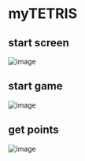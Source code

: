 # myTETRIS
## start screen
![image](https://github.com/Wey4t/C-TETRIS/assets/89705390/693d658f-8c67-4dca-830f-4d0d87ea04d6)

## start game

![image](https://github.com/Wey4t/C-TETRIS/assets/89705390/adb80bea-53a8-4651-8103-9bb7b7b4d6c5)
## get points 
![image](https://github.com/Wey4t/C-TETRIS/assets/89705390/43421934-252f-474d-ad0a-fed44a60057b)
